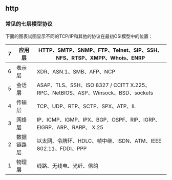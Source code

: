 ## http
### 常见的七层模型协议

下面的图表试图显示不同的TCP/IP和其他的协议在最初OSI模型中的位置：  

| 7 | 应用层 | HTTP、SMTP、SNMP、FTP、Telnet、SIP、SSH、NFS、RTSP、XMPP、Whois、ENRP | 
| ------------- |-------------| -----|
| 6	| 表示层 |  XDR、ASN.1、SMB、AFP、NCP |  
| 5	|  会话层 | ASAP、TLS、SSH、ISO 8327 / CCITT X.225、RPC、NetBIOS、ASP、Winsock、BSD、sockets | 
| 4	|  传输层 | TCP、UDP、RTP、SCTP、SPX、ATP、IL | 
| 3	|  网络层 | IP、ICMP、IGMP、IPX、BGP、OSPF、RIP、IGRP、EIGRP、ARP、RARP、 X.25 | 
| 2 | 数据链路层 | 以太网、令牌环、HDLC、帧中继、ISDN、ATM、IEEE 802.11、FDDI、PPP | 
| 1	|  物理层 | 线路、无线电、光纤、信鸽 | 
